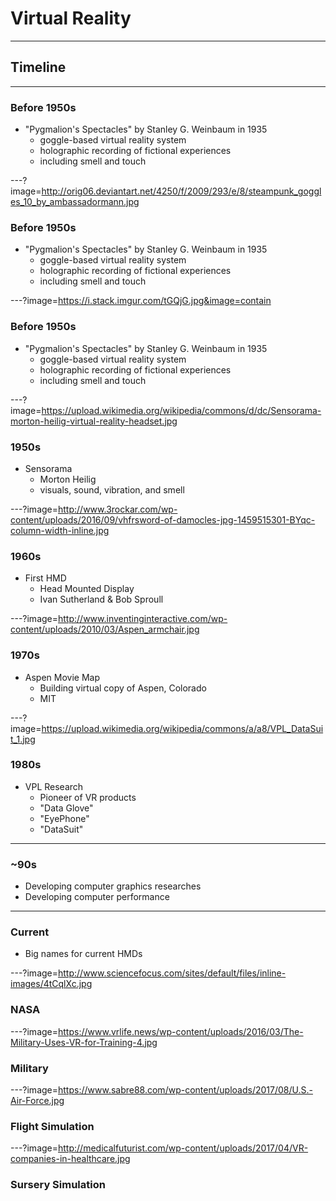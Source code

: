 # Virtual Reality

---

## Timeline

---

### Before 1950s

- "Pygmalion's Spectacles" by Stanley G. Weinbaum in 1935
    - goggle-based virtual reality system
    - holographic recording of fictional experiences
    - including smell and touch

---?image=http://orig06.deviantart.net/4250/f/2009/293/e/8/steampunk_goggles_10_by_ambassadormann.jpg

### Before 1950s

- "Pygmalion's Spectacles" by Stanley G. Weinbaum in 1935
    - goggle-based virtual reality system
    - holographic recording of fictional experiences
    - including smell and touch

---?image=https://i.stack.imgur.com/tGQjG.jpg&image=contain

### Before 1950s

- "Pygmalion's Spectacles" by Stanley G. Weinbaum in 1935
    - goggle-based virtual reality system
    - holographic recording of fictional experiences
    - including smell and touch

---?image=https://upload.wikimedia.org/wikipedia/commons/d/dc/Sensorama-morton-heilig-virtual-reality-headset.jpg

### 1950s

- Sensorama
    - Morton Heilig
    - visuals, sound, vibration, and smell

---?image=http://www.3rockar.com/wp-content/uploads/2016/09/vhfrsword-of-damocles-jpg-1459515301-BYqc-column-width-inline.jpg

### 1960s

- First HMD
    - Head Mounted Display
    - Ivan Sutherland & Bob Sproull

---?image=http://www.inventinginteractive.com/wp-content/uploads/2010/03/Aspen_armchair.jpg

### 1970s

- Aspen Movie Map
    - Building virtual copy of Aspen, Colorado
    - MIT

---?image=https://upload.wikimedia.org/wikipedia/commons/a/a8/VPL_DataSuit_1.jpg

### 1980s

- VPL Research
    - Pioneer of VR products
    - "Data Glove"
    - "EyePhone"
    - "DataSuit"

---

### ~90s

- Developing computer graphics researches
- Developing computer performance

---

### Current

- Big names for current HMDs

---?image=http://www.sciencefocus.com/sites/default/files/inline-images/4tCqlXc.jpg

### NASA

---?image=https://www.vrlife.news/wp-content/uploads/2016/03/The-Military-Uses-VR-for-Training-4.jpg

### Military

---?image=https://www.sabre88.com/wp-content/uploads/2017/08/U.S.-Air-Force.jpg

### Flight Simulation

---?image=http://medicalfuturist.com/wp-content/uploads/2017/04/VR-companies-in-healthcare.jpg

### Sursery Simulation
